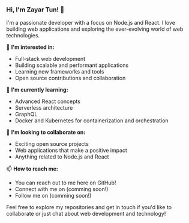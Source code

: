 ### Hi, I'm Zayar Tun! 👋

I'm a passionate developer with a focus on Node.js and React. I love building web applications and exploring the ever-evolving world of web technologies. 

👀 **I'm interested in:**
- Full-stack web development
- Building scalable and performant applications
- Learning new frameworks and tools
- Open source contributions and collaboration

🌱 **I'm currently learning:**
- Advanced React concepts
- Serverless architecture
- GraphQL
- Docker and Kubernetes for containerization and orchestration

💞️ **I'm looking to collaborate on:**
- Exciting open source projects
- Web applications that make a positive impact
- Anything related to Node.js and React

📫 **How to reach me:**
- You can reach out to me here on GitHub!
- Connect with me on (comming soon!)
- Follow me on (comming soon!)

Feel free to explore my repositories and get in touch if you'd like to collaborate or just chat about web development and technology!

<!---
[Your GitHub Username/Profile] is a ✨ special ✨ repository because its `README.md` (this file) appears on your GitHub profile.
You can click the Preview link to take a look at your changes.
-->
